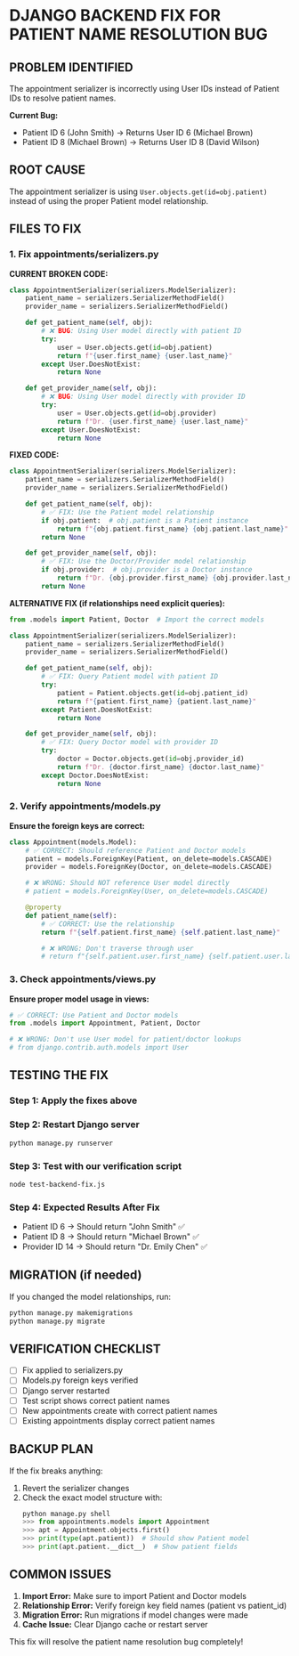 # DJANGO BACKEND FIX FOR PATIENT NAME RESOLUTION BUG

## PROBLEM IDENTIFIED

The appointment serializer is incorrectly using User IDs instead of Patient IDs to resolve patient names.

**Current Bug:**

- Patient ID 6 (John Smith) → Returns User ID 6 (Michael Brown)
- Patient ID 8 (Michael Brown) → Returns User ID 8 (David Wilson)

## ROOT CAUSE

The appointment serializer is using `User.objects.get(id=obj.patient)` instead of using the proper Patient model relationship.

## FILES TO FIX

### 1. Fix appointments/serializers.py

**CURRENT BROKEN CODE:**

```python
class AppointmentSerializer(serializers.ModelSerializer):
    patient_name = serializers.SerializerMethodField()
    provider_name = serializers.SerializerMethodField()

    def get_patient_name(self, obj):
        # ❌ BUG: Using User model directly with patient ID
        try:
            user = User.objects.get(id=obj.patient)
            return f"{user.first_name} {user.last_name}"
        except User.DoesNotExist:
            return None

    def get_provider_name(self, obj):
        # ❌ BUG: Using User model directly with provider ID
        try:
            user = User.objects.get(id=obj.provider)
            return f"Dr. {user.first_name} {user.last_name}"
        except User.DoesNotExist:
            return None
```

**FIXED CODE:**

```python
class AppointmentSerializer(serializers.ModelSerializer):
    patient_name = serializers.SerializerMethodField()
    provider_name = serializers.SerializerMethodField()

    def get_patient_name(self, obj):
        # ✅ FIX: Use the Patient model relationship
        if obj.patient:  # obj.patient is a Patient instance
            return f"{obj.patient.first_name} {obj.patient.last_name}"
        return None

    def get_provider_name(self, obj):
        # ✅ FIX: Use the Doctor/Provider model relationship
        if obj.provider:  # obj.provider is a Doctor instance
            return f"Dr. {obj.provider.first_name} {obj.provider.last_name}"
        return None
```

**ALTERNATIVE FIX (if relationships need explicit queries):**

```python
from .models import Patient, Doctor  # Import the correct models

class AppointmentSerializer(serializers.ModelSerializer):
    patient_name = serializers.SerializerMethodField()
    provider_name = serializers.SerializerMethodField()

    def get_patient_name(self, obj):
        # ✅ FIX: Query Patient model with patient ID
        try:
            patient = Patient.objects.get(id=obj.patient_id)
            return f"{patient.first_name} {patient.last_name}"
        except Patient.DoesNotExist:
            return None

    def get_provider_name(self, obj):
        # ✅ FIX: Query Doctor model with provider ID
        try:
            doctor = Doctor.objects.get(id=obj.provider_id)
            return f"Dr. {doctor.first_name} {doctor.last_name}"
        except Doctor.DoesNotExist:
            return None
```

### 2. Verify appointments/models.py

**Ensure the foreign keys are correct:**

```python
class Appointment(models.Model):
    # ✅ CORRECT: Should reference Patient and Doctor models
    patient = models.ForeignKey(Patient, on_delete=models.CASCADE)
    provider = models.ForeignKey(Doctor, on_delete=models.CASCADE)

    # ❌ WRONG: Should NOT reference User model directly
    # patient = models.ForeignKey(User, on_delete=models.CASCADE)

    @property
    def patient_name(self):
        # ✅ CORRECT: Use the relationship
        return f"{self.patient.first_name} {self.patient.last_name}"

        # ❌ WRONG: Don't traverse through user
        # return f"{self.patient.user.first_name} {self.patient.user.last_name}"
```

### 3. Check appointments/views.py

**Ensure proper model usage in views:**

```python
# ✅ CORRECT: Use Patient and Doctor models
from .models import Appointment, Patient, Doctor

# ❌ WRONG: Don't use User model for patient/doctor lookups
# from django.contrib.auth.models import User
```

## TESTING THE FIX

### Step 1: Apply the fixes above

### Step 2: Restart Django server

```bash
python manage.py runserver
```

### Step 3: Test with our verification script

```bash
node test-backend-fix.js
```

### Step 4: Expected Results After Fix

- Patient ID 6 → Should return "John Smith" ✅
- Patient ID 8 → Should return "Michael Brown" ✅
- Provider ID 14 → Should return "Dr. Emily Chen" ✅

## MIGRATION (if needed)

If you changed the model relationships, run:

```bash
python manage.py makemigrations
python manage.py migrate
```

## VERIFICATION CHECKLIST

- [ ] Fix applied to serializers.py
- [ ] Models.py foreign keys verified
- [ ] Django server restarted
- [ ] Test script shows correct patient names
- [ ] New appointments create with correct patient names
- [ ] Existing appointments display correct patient names

## BACKUP PLAN

If the fix breaks anything:

1. Revert the serializer changes
2. Check the exact model structure with:
   ```python
   python manage.py shell
   >>> from appointments.models import Appointment
   >>> apt = Appointment.objects.first()
   >>> print(type(apt.patient))  # Should show Patient model
   >>> print(apt.patient.__dict__)  # Show patient fields
   ```

## COMMON ISSUES

1. **Import Error:** Make sure to import Patient and Doctor models
2. **Relationship Error:** Verify foreign key field names (patient vs patient_id)
3. **Migration Error:** Run migrations if model changes were made
4. **Cache Issue:** Clear Django cache or restart server

This fix will resolve the patient name resolution bug completely!
